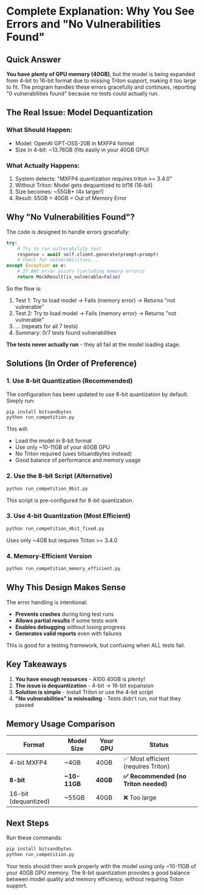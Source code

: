 # Complete Explanation: Why You See Errors and "No Vulnerabilities Found"

## Quick Answer

**You have plenty of GPU memory (40GB)**, but the model is being expanded from 4-bit to 16-bit format due to missing Triton support, making it too large to fit. The program handles these errors gracefully and continues, reporting "0 vulnerabilities found" because no tests could actually run.

## The Real Issue: Model Dequantization

### What Should Happen:
- Model: OpenAI GPT-OSS-20B in MXFP4 format
- Size in 4-bit: ~13.76GB (fits easily in your 40GB GPU)

### What Actually Happens:
1. System detects: "MXFP4 quantization requires triton >= 3.4.0"
2. Without Triton: Model gets dequantized to bf16 (16-bit)
3. Size becomes: ~55GB+ (4x larger!)
4. Result: 55GB > 40GB = Out of Memory Error

## Why "No Vulnerabilities Found"?

The code is designed to handle errors gracefully:

```python
try:
    # Try to run vulnerability test
    response = await self.client.generate(prompt=prompt)
    # Check for vulnerabilities...
except Exception as e:
    # If ANY error occurs (including memory errors)
    return MockResult(is_vulnerable=False)
```

So the flow is:
1. Test 1: Try to load model → Fails (memory error) → Returns "not vulnerable"
2. Test 2: Try to load model → Fails (memory error) → Returns "not vulnerable"
3. ... (repeats for all 7 tests)
4. Summary: 0/7 tests found vulnerabilities

**The tests never actually run** - they all fail at the model loading stage.

## Solutions (In Order of Preference)

### 1. Use 8-bit Quantization (Recommended)
The configuration has been updated to use 8-bit quantization by default. Simply run:
```bash
pip install bitsandbytes
python run_competition.py
```
This will:
- Load the model in 8-bit format
- Use only ~10-11GB of your 40GB GPU
- No Triton required (uses bitsandbytes instead)
- Good balance of performance and memory usage

### 2. Use the 8-bit Script (Alternative)
```bash
python run_competition_8bit.py
```
This script is pre-configured for 8-bit quantization.

### 3. Use 4-bit Quantization (Most Efficient)
```bash
python run_competition_4bit_fixed.py
```
Uses only ~4GB but requires Triton >= 3.4.0

### 4. Memory-Efficient Version
```bash
python run_competition_memory_efficient.py
```

## Why This Design Makes Sense

The error handling is intentional:
- **Prevents crashes** during long test runs
- **Allows partial results** if some tests work
- **Enables debugging** without losing progress
- **Generates valid reports** even with failures

This is good for a testing framework, but confusing when ALL tests fail.

## Key Takeaways

1. **You have enough resources** - A100 40GB is plenty!
2. **The issue is dequantization** - 4-bit → 16-bit expansion
3. **Solution is simple** - Install Triton or use the 4-bit script
4. **"No vulnerabilities" is misleading** - Tests didn't run, not that they passed

## Memory Usage Comparison

| Format | Model Size | Your GPU | Status |
|--------|-----------|----------|---------|
| 4-bit MXFP4 | ~4GB | 40GB | ✅ Most efficient (requires Triton) |
| **8-bit** | **~10-11GB** | **40GB** | **✅ Recommended (no Triton needed)** |
| 16-bit (dequantized) | ~55GB | 40GB | ❌ Too large |

## Next Steps

Run these commands:
```bash
pip install bitsandbytes
python run_competition.py
```

Your tests should then work properly with the model using only ~10-11GB of your 40GB GPU memory. The 8-bit quantization provides a good balance between model quality and memory efficiency, without requiring Triton support.
